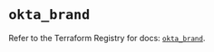 # `okta_brand`

Refer to the Terraform Registry for docs: [`okta_brand`](https://registry.terraform.io/providers/okta/okta/4.19.0/docs/resources/brand).
